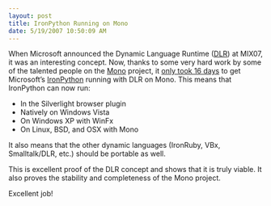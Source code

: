 ```yaml
---
layout: post
title: IronPython Running on Mono
date: 5/19/2007 10:50:09 AM
---
```


When Microsoft announced the Dynamic Language Runtime ([DLR](http://en.wikipedia.org/wiki/Dynamic_Language_Runtime)) at MIX07, it was an interesting concept. Now, thanks to some very hard work by some of the talented people on the [Mono](http://www.mono-project.com/Main_Page) project, it [only took 16 days](http://www.oreillynet.com/xml/blog/2007/05/monodlr_hello_dynamic_language.html) to get Microsoft’s [IronPython](http://en.wikipedia.org/wiki/Ironpython) running with DLR on Mono. This means that IronPython can now run:

*   In the Silverlight browser plugin  
*   Natively on Windows Vista  
*   On Windows XP with WinFx  
*   On Linux, BSD, and OSX with Mono 

It also means that the other dynamic languages (IronRuby, VBx, Smalltalk/DLR, etc.) should be portable as well.

This is excellent proof of the DLR concept and shows that it is truly viable. It also proves the stability and completeness of the Mono project.

Excellent job!
